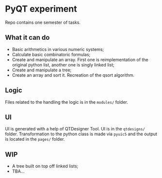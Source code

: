 # PyQT experiment
Repo contains one semester of tasks. 

## What it can do
- Basic arithmetics in various numeric systems;
- Calculate basic combinatoric formulas;
- Create and manipulate an array. First one is reimplementation of the original python list, another one is singly linked list;
- Create and manipulate a tree;
- Create an array and sort it. Recreation of the qsort algorithm.

## Logic
Files related to the handling the logic is in the `modules/` folder.

## UI
UI is generated with a help of QTDesigner Tool. UI is in the `qtdesigns/` folder. Transformation to the python class is made via `pyuic5` and the output is located in the `pages/` folder. 

## WIP
- A tree built on top off linked lists;
- TBA...
